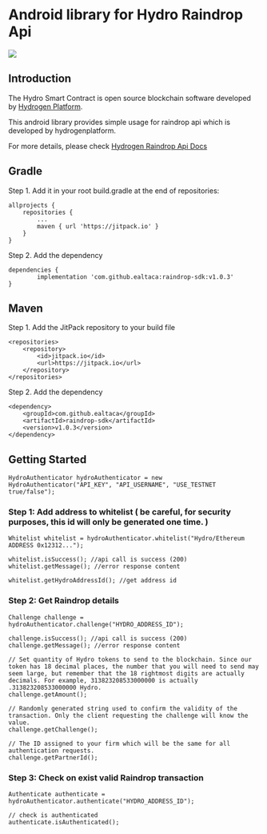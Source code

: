 # Android library for Hydro Raindrop Api
<img src="https://www.hydrogenplatform.com/images/logo_hydro.png">

## Introduction
<p>The Hydro Smart Contract is open source blockchain software developed by <a href="https://www.hydrogenplatform.com/">Hydrogen Platform</a>.</p>
<p>This android library provides simple usage for raindrop api which is developed by hydrogenplatform.</p>

<p>For more details, please check <a href="https://www.hydrogenplatform.com/docs/hydro/v1/">Hydrogen Raindrop Api Docs</a>

## Gradle
Step 1. Add it in your root build.gradle at the end of repositories:

	allprojects {
		repositories {
			...
			maven { url 'https://jitpack.io' }
		}
	}
Step 2. Add the dependency

	dependencies {
	        implementation 'com.github.ealtaca:raindrop-sdk:v1.0.3'
	}
    
## Maven

Step 1. Add the JitPack repository to your build file

    <repositories>
        <repository>
            <id>jitpack.io</id>
            <url>https://jitpack.io</url>
        </repository>
    </repositories>
Step 2. Add the dependency

	<dependency>
	    <groupId>com.github.ealtaca</groupId>
	    <artifactId>raindrop-sdk</artifactId>
	    <version>v1.0.3</version>
	</dependency>


## Getting Started

    HydroAuthenticator hydroAuthenticator = new HydroAuthenticator("API_KEY", "API_USERNAME", "USE_TESTNET true/false");
   

### Step 1: Add address to whitelist ( be careful, for security purposes, this id will only be generated one time. )

    Whitelist whitelist = hydroAuthenticator.whitelist("Hydro/Ethereum ADDRESS 0x12312...");
    
    whitelist.isSuccess(); //api call is success (200)
    whitelist.getMessage(); //error response content
    
    whitelist.getHydroAddressId(); //get address id
     
    
### Step 2: Get Raindrop details

    Challenge challenge = hydroAuthenticator.challenge("HYDRO_ADDRESS_ID");
    
    challenge.isSuccess(); //api call is success (200)
    challenge.getMessage(); //error response content
    
    // Set quantity of Hydro tokens to send to the blockchain. Since our token has 18 decimal places, the number that you will need to send may seem large, but remember that the 18 rightmost digits are actually decimals. For example, 313823208533000000 is actually .313823208533000000 Hydro.
    challenge.getAmount();
    
    // Randomly generated string used to confirm the validity of the transaction. Only the client requesting the challenge will know the value.
    challenge.getChallenge(); 
    
    // The ID assigned to your firm which will be the same for all authentication requests.
    challenge.getPartnerId();  

### Step 3: Check on exist valid Raindrop transaction

    Authenticate authenticate = hydroAuthenticator.authenticate("HYDRO_ADDRESS_ID");
    
    // check is authenticated
    authenticate.isAuthenticated();
    
